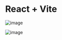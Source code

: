 # React + Vite

![image](https://github.com/user-attachments/assets/577bf1cf-a67b-4729-87e3-cee5ee7057dc)

![image](https://github.com/user-attachments/assets/ae0f21de-bcfd-488a-a989-4df55b819d58)

